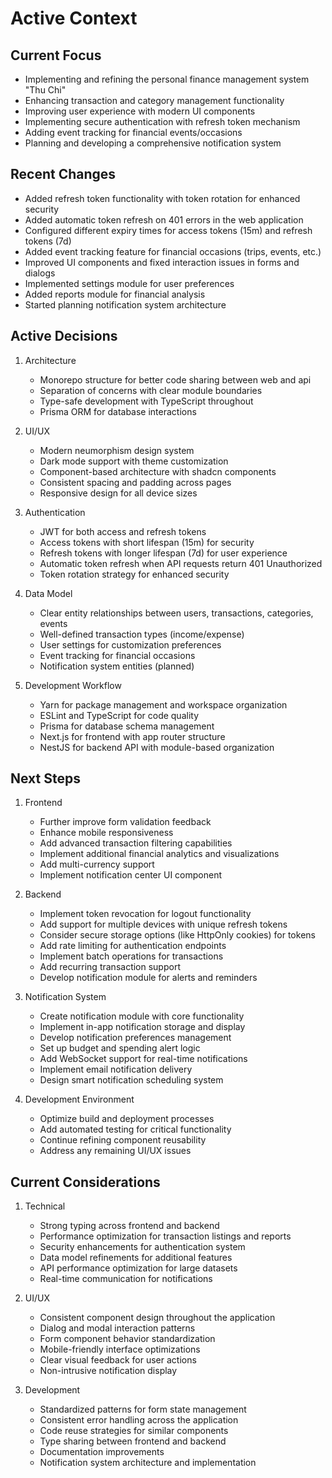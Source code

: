 # Active Context

## Current Focus

- Implementing and refining the personal finance management system "Thu Chi"
- Enhancing transaction and category management functionality
- Improving user experience with modern UI components
- Implementing secure authentication with refresh token mechanism
- Adding event tracking for financial events/occasions
- Planning and developing a comprehensive notification system

## Recent Changes

- Added refresh token functionality with token rotation for enhanced security
- Added automatic token refresh on 401 errors in the web application
- Configured different expiry times for access tokens (15m) and refresh tokens (7d)
- Added event tracking feature for financial occasions (trips, events, etc.)
- Improved UI components and fixed interaction issues in forms and dialogs
- Implemented settings module for user preferences
- Added reports module for financial analysis
- Started planning notification system architecture

## Active Decisions

1. Architecture

   - Monorepo structure for better code sharing between web and api
   - Separation of concerns with clear module boundaries
   - Type-safe development with TypeScript throughout
   - Prisma ORM for database interactions

2. UI/UX

   - Modern neumorphism design system
   - Dark mode support with theme customization
   - Component-based architecture with shadcn components
   - Consistent spacing and padding across pages
   - Responsive design for all device sizes

3. Authentication

   - JWT for both access and refresh tokens
   - Access tokens with short lifespan (15m) for security
   - Refresh tokens with longer lifespan (7d) for user experience
   - Automatic token refresh when API requests return 401 Unauthorized
   - Token rotation strategy for enhanced security

4. Data Model

   - Clear entity relationships between users, transactions, categories, events
   - Well-defined transaction types (income/expense)
   - User settings for customization preferences
   - Event tracking for financial occasions
   - Notification system entities (planned)

5. Development Workflow
   - Yarn for package management and workspace organization
   - ESLint and TypeScript for code quality
   - Prisma for database schema management
   - Next.js for frontend with app router structure
   - NestJS for backend API with module-based organization

## Next Steps

1. Frontend

   - Further improve form validation feedback
   - Enhance mobile responsiveness
   - Add advanced transaction filtering capabilities
   - Implement additional financial analytics and visualizations
   - Add multi-currency support
   - Implement notification center UI component

2. Backend

   - Implement token revocation for logout functionality
   - Add support for multiple devices with unique refresh tokens
   - Consider secure storage options (like HttpOnly cookies) for tokens
   - Add rate limiting for authentication endpoints
   - Implement batch operations for transactions
   - Add recurring transaction support
   - Develop notification module for alerts and reminders

3. Notification System

   - Create notification module with core functionality
   - Implement in-app notification storage and display
   - Develop notification preferences management
   - Set up budget and spending alert logic
   - Add WebSocket support for real-time notifications
   - Implement email notification delivery
   - Design smart notification scheduling system

4. Development Environment
   - Optimize build and deployment processes
   - Add automated testing for critical functionality
   - Continue refining component reusability
   - Address any remaining UI/UX issues

## Current Considerations

1. Technical

   - Strong typing across frontend and backend
   - Performance optimization for transaction listings and reports
   - Security enhancements for authentication system
   - Data model refinements for additional features
   - API performance optimization for large datasets
   - Real-time communication for notifications

2. UI/UX

   - Consistent component design throughout the application
   - Dialog and modal interaction patterns
   - Form component behavior standardization
   - Mobile-friendly interface optimizations
   - Clear visual feedback for user actions
   - Non-intrusive notification display

3. Development
   - Standardized patterns for form state management
   - Consistent error handling across the application
   - Code reuse strategies for similar components
   - Type sharing between frontend and backend
   - Documentation improvements
   - Notification system architecture and implementation
